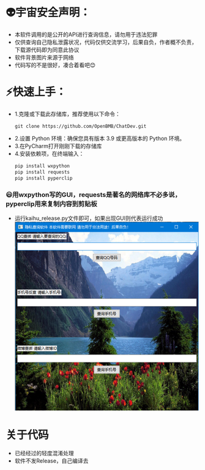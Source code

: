# 👽宇宙安全声明：
* 本软件调用的是公开的API进行查询信息，请勿用于违法犯罪
* 仅供查询自己隐私泄露状况，代码仅供交流学习，后果自负，作者概不负责，下载源代码即为同意此协议
* 软件背景图片来源于网络
* 代码写的不是很好，凑合着看吧😊
# ⚡️快速上手：
* 1.克隆或下载此存储库，推荐使用以下命令：
   ```
   git clone https://github.com/OpenBMB/ChatDev.git
   ```
* 2.设置 Python 环境：确保您具有版本 3.9 或更高版本的 Python 环境。
* 3.在PyCharm打开刚刚下载的存储库
* 4.安装依赖项，在终端输入：
  ```
  pip install wxpython
  pip install requests
  pip install pyperclip
  ```
### 😃用wxpython写的GUI，requests是著名的网络库不必多说，pyperclip用来复制内容到剪贴板
* 运行kaihu_release.py文件即可，如果出现GUI则代表运行成功
![GUI](GUI.jpg "GUI图片")
# 关于代码
* 已经经过的轻度混淆处理
* 软件不发Release，自己编译去
